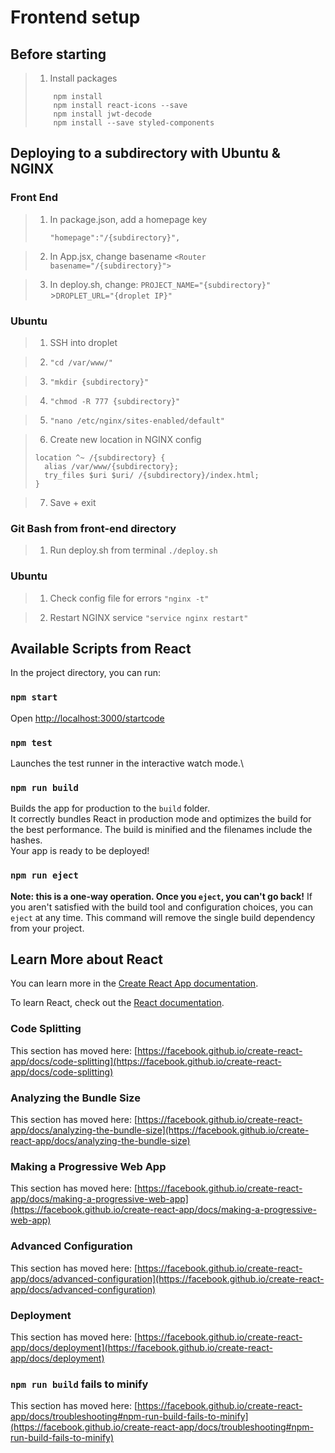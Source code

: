 # Frontend setup

## Before starting

> 1.  Install packages
>
> ```
>     npm install
>     npm install react-icons --save
>     npm install jwt-decode
>     npm install --save styled-components
> ```

## Deploying to a subdirectory with Ubuntu & NGINX

### Front End

> 1.  In package.json, add a homepage key
>
>     `"homepage":"/{subdirectory}",`

> 2.  In App.jsx, change basename
>     `<Router basename="/{subdirectory}">`

> 3.  In deploy.sh, change:
>     `PROJECT_NAME="{subdirectory}"` >`DROPLET_URL="{droplet IP}"`

### Ubuntu

> 1.  SSH into droplet

> 2.  `"cd /var/www/"`

> 3.  `"mkdir {subdirectory}"`

> 4.  `"chmod -R 777 {subdirectory}"`

> 5.  `"nano /etc/nginx/sites-enabled/default"`

> 6.  Create new location in NGINX config
>
> ```
> location ^~ /{subdirectory} {
> 	alias /var/www/{subdirectory};
> 	try_files $uri $uri/ /{subdirectory}/index.html;
> }
> ```

> 7.  Save + exit

### Git Bash from front-end directory

> 1.  Run deploy.sh from terminal
>     `./deploy.sh`

### Ubuntu

> 1.  Check config file for errors
>     `"nginx -t"`

> 2.  Restart NGINX service
>     `"service nginx restart"`

## Available Scripts from React

In the project directory, you can run:

### `npm start`

Open [http://localhost:3000/startcode](http://localhost:3000)

### `npm test`

Launches the test runner in the interactive watch mode.\

### `npm run build`

Builds the app for production to the `build` folder.\
It correctly bundles React in production mode and optimizes the build for the best performance.
The build is minified and the filenames include the hashes.\
Your app is ready to be deployed!

### `npm run eject`

**Note: this is a one-way operation. Once you `eject`, you can't go back!**
If you aren't satisfied with the build tool and configuration choices, you can `eject` at any time. This command will remove the single build dependency from your project.

## Learn More about React

You can learn more in the [Create React App documentation](https://facebook.github.io/create-react-app/docs/getting-started).

To learn React, check out the [React documentation](https://reactjs.org/).

### Code Splitting

This section has moved here: [https://facebook.github.io/create-react-app/docs/code-splitting](https://facebook.github.io/create-react-app/docs/code-splitting)

### Analyzing the Bundle Size

This section has moved here: [https://facebook.github.io/create-react-app/docs/analyzing-the-bundle-size](https://facebook.github.io/create-react-app/docs/analyzing-the-bundle-size)

### Making a Progressive Web App

This section has moved here: [https://facebook.github.io/create-react-app/docs/making-a-progressive-web-app](https://facebook.github.io/create-react-app/docs/making-a-progressive-web-app)

### Advanced Configuration

This section has moved here: [https://facebook.github.io/create-react-app/docs/advanced-configuration](https://facebook.github.io/create-react-app/docs/advanced-configuration)

### Deployment

This section has moved here: [https://facebook.github.io/create-react-app/docs/deployment](https://facebook.github.io/create-react-app/docs/deployment)

### `npm run build` fails to minify

This section has moved here: [https://facebook.github.io/create-react-app/docs/troubleshooting#npm-run-build-fails-to-minify](https://facebook.github.io/create-react-app/docs/troubleshooting#npm-run-build-fails-to-minify)
